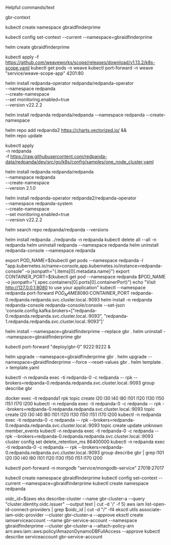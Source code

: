 Helpful commands/text

gbr-context

kubectl create namespace gbraidfinderprime

kubectl config set-context --current --namespace=gbraidfinderprime

helm create gbraidfinderprime

kubectl apply -f https://github.com/weaveworks/scope/releases/download/v1.13.2/k8s-scope.yaml
kubectl get pods -n weave
kubectl port-forward -n weave "service/weave-scope-app" 4201:80

helm install redpanda-operator redpanda/redpanda-operator \
    --namespace redpanda \
    --create-namespace \
    --set monitoring.enabled=true \
    --version v22.2.2


helm install redpanda redpanda/redpanda --namespace redpanda --create-namespace

helm repo add redpanda2 https://charts.vectorized.io/ && \
helm repo update

kubectl apply \
-n redpanda \
-f https://raw.githubusercontent.com/redpanda-data/redpanda/dev/src/go/k8s/config/samples/one_node_cluster.yaml



helm install redpanda redpanda/redpanda \
    --namespace redpanda \
    --create-namespace \
    --version 2.1.0

helm install redpanda-operator redpanda2/redpanda-operator \
    --namespace redpanda-system \
    --create-namespace \
    --set monitoring.enabled=true \
    --version v22.2.2


helm search repo redpanda/redpanda --versions

helm install redpanda ../redpanda -n redpanda
kubectl delete all --all -n redpanda
helm uninstall redpanda --namespace redpanda
helm uninstall redpanda-console --namespace redpanda

export POD_NAME=$(kubectl get pods --namespace redpanda -l "app.kubernetes.io/name=console,app.kubernetes.io/instance=redpanda-console" -o jsonpath="{.items[0].metadata.name}")
export CONTAINER_PORT=$(kubectl get pod --namespace redpanda $POD_NAME -o jsonpath="{.spec.containers[0].ports[0].containerPort}")
echo "Visit http://127.0.0.1:8080 to use your application"
kubectl --namespace redpanda port-forward $POD_NAME 8080:$CONTAINER_PORT
redpanda-0.redpanda.redpanda.svc.cluster.local.:9093
helm install -n redpanda redpanda-console redpanda-console/console --set-json 'console.config.kafka.brokers=["redpanda-0.redpanda.redpanda.svc.cluster.local.:9093", "redpanda-1.redpanda.redpanda.svc.cluster.local.:9093"]'

helm install --namespace=gbraidfinderprime --replace gbr .
helm uninstall --namespace=gbraidfinderprime gbr

kubectl port-forward "deploy/gbr-0" 9222:9222 &

helm upgrade --namespace=gbraidfinderprime gbr .
helm upgrade --namespace=gbraidfinderprime --force --reset-values gbr .
helm template . > template.yaml

kubectl -n redpanda exec -ti redpanda-0 -c redpanda -- rpk --brokers=redpanda-0.redpanda.redpanda.svc.cluster.local.:9093 group describe gbr


docker exec -it redpanda1 rpk topic create l20 l30 l40 l80 l101 l120 l130 l150 l151 l170 l200
kubectl -n redpanda exec -ti redpanda-0 -c redpanda -- rpk --brokers=redpanda-0.redpanda.redpanda.svc.cluster.local.:9093 topic create l20 l30 l40 l80 l101 l120 l130 l150 l151 l170 l200
kubectl -n redpanda exec -ti redpanda-0 -c redpanda -- rpk --brokers=redpanda-0.redpanda.redpanda.svc.cluster.local.:9093 topic create update unknown member_events
kubectl -n redpanda exec -ti redpanda-0 -c redpanda -- rpk --brokers=redpanda-0.redpanda.redpanda.svc.cluster.local.:9093 cluster config set delete_retention_ms 86400000
kubectl -n redpanda exec -ti redpanda-0 -c redpanda -- rpk --brokers=redpanda-0.redpanda.redpanda.svc.cluster.local.:9093 group describe gbr | grep l101
l20
l30
l40
l80
l101
l120
l130
l150
l151
l170
l200

kubectl port-forward -n mongodb "service/mongodb-service" 27018:27017


kubectl create namespace gbraidfinderprime
kubectl config set-context --current --namespace=gbraidfinderprime
kubectl create namespace redpanda


oidc_id=$(aws eks describe-cluster --name gbr-cluster-a --query "cluster.identity.oidc.issuer" --output text | cut -d '/' -f 5)
aws iam list-open-id-connect-providers | grep $oidc_id | cut -d "/" -f4
eksctl utils associate-iam-oidc-provider --cluster gbr-cluster-a --approve
eksctl create iamserviceaccount --name gbr-service-account --namespace gbraidfinderprime --cluster gbr-cluster-a --attach-policy-arn arn:aws:iam::aws:policy/AmazonDynamoDBFullAccess --approve
kubectl describe serviceaccount gbr-service-account